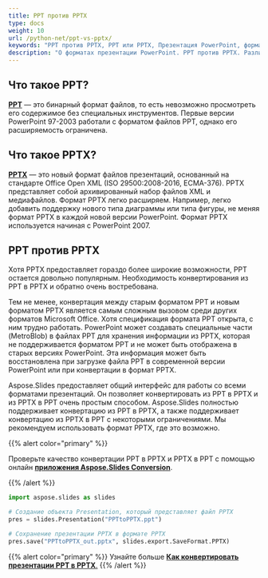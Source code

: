 ```yaml
---
title: PPT против PPTX
type: docs
weight: 10
url: /python-net/ppt-vs-pptx/
keywords: "PPT против PPTX, PPT или PPTX, Презентация PowerPoint, формат, Python"
description: "О форматах презентации PowerPoint. PPT против PPTX. Различия в Python"
---
```


## **Что такое PPT?**
[**PPT**](https://docs.fileformat.com/presentation/ppt/) — это бинарный формат файлов, то есть невозможно просмотреть его содержимое без специальных инструментов. Первые версии PowerPoint 97-2003 работали с форматом файлов PPT, однако его расширяемость ограничена.

## **Что такое PPTX?**
[**PPTX**](https://docs.fileformat.com/presentation/pptx/) — это новый формат файлов презентаций, основанный на стандарте Office Open XML (ISO 29500:2008-2016, ECMA-376). PPTX представляет собой архивированный набор файлов XML и медиафайлов. Формат PPTX легко расширяем. Например, легко добавить поддержку нового типа диаграммы или типа фигуры, не меняя формат PPTX в каждой новой версии PowerPoint. Формат PPTX используется начиная с PowerPoint 2007.

## **PPT против PPTX**
Хотя PPTX предоставляет гораздо более широкие возможности, PPT остается довольно популярным. Необходимость конвертирования из PPT в PPTX и обратно очень востребована.

Тем не менее, конвертация между старым форматом PPT и новым форматом PPTX является самым сложным вызовом среди других форматов Microsoft Office. Хотя спецификация формата PPT открыта, с ним трудно работать. PowerPoint может создавать специальные части (MetroBlob) в файлах PPT для хранения информации из PPTX, которая не поддерживается форматом PPT и не может быть отображена в старых версиях PowerPoint. Эта информация может быть восстановлена при загрузке файла PPT в современной версии PowerPoint или при конвертации в формат PPTX.

Aspose.Slides предоставляет общий интерфейс для работы со всеми форматами презентаций. Он позволяет конвертировать из PPT в PPTX и из PPTX в PPT очень простым способом. Aspose.Slides полностью поддерживает конвертацию из PPT в PPTX, а также поддерживает конвертацию из PPTX в PPT с некоторыми ограничениями. Мы рекомендуем использовать формат PPTX, где это возможно.

{{% alert color="primary" %}} 

Проверьте качество конвертации PPT в PPTX и PPTX в PPT с помощью онлайн [**приложения Aspose.Slides Conversion**](https://products.aspose.app/slides/conversion/).

{{% /alert %}} 

```py
import aspose.slides as slides

# Создание объекта Presentation, который представляет файл PPTX
pres = slides.Presentation("PPTtoPPTX.ppt")

# Сохранение презентации PPTX в формате PPTX
pres.save("PPTtoPPTX_out.pptx", slides.export.SaveFormat.PPTX)
```

{{% alert color="primary" %}} 
Узнайте больше [**Как конвертировать презентации PPT в PPTX**.](/slides/python-net/convert-ppt-to-pptx/)
{{% /alert %}} 